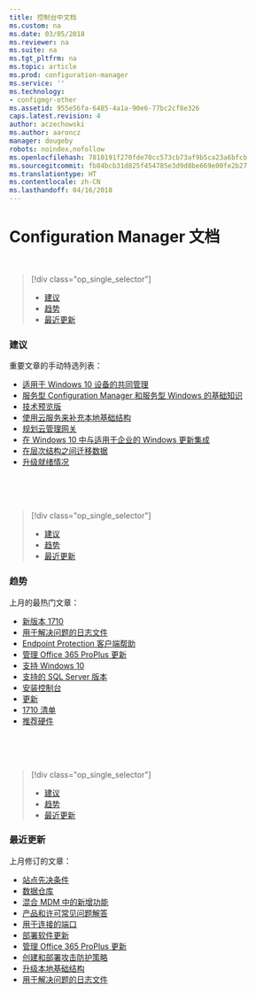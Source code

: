 ```yaml
---
title: 控制台中文档
ms.custom: na
ms.date: 03/05/2018
ms.reviewer: na
ms.suite: na
ms.tgt_pltfrm: na
ms.topic: article
ms.prod: configuration-manager
ms.service: ''
ms.technology:
- configmgr-other
ms.assetid: 955e56fa-6485-4a1a-90e6-77bc2cf8e326
caps.latest.revision: 4
author: aczechowski
ms.author: aaroncz
manager: dougeby
robots: noindex,nofollow
ms.openlocfilehash: 7810191f270fde70cc573cb73af9b5ca23a6bfcb
ms.sourcegitcommit: fb84bcb31d825f454785e3d9d8be669e00fe2b27
ms.translationtype: HT
ms.contentlocale: zh-CN
ms.lasthandoff: 04/16/2018
---
```

<!-- 
TFS 1357546
This page displays in-console, under the Support workspace, Documentation node. 
-->


# <a name="configuration-manager-documentation"></a>Configuration Manager 文档

</br>

<a name="bkmk_recommend"></a>  

> [!div class="op_single_selector"]
> - [建议](#bkmk_recommend)
> - [趋势](#bkmk_trend)
> - [最近更新](#bkmk_update)

### <a name="recommended"></a>建议 
重要文章的手动特选列表：

- [适用于 Windows 10 设备的共同管理](/sccm/core/clients/manage/co-management-overview)
- [服务型 Configuration Manager 和服务型 Windows 的基础知识](/sccm/core/understand/configuration-manager-and-windows-as-service)
- [技术预览版](/sccm/core/get-started/technical-preview)
- [使用云服务来补充本地基础结构](/sccm/core/understand/use-cloud-services)
- [规划云管理网关](/sccm/core/clients/manage/plan-cloud-management-gateway)
- [在 Windows 10 中与适用于企业的 Windows 更新集成](/sccm/sum/deploy-use/integrate-windows-update-for-business-windows-10)
- [在层次结构之间迁移数据](/sccm/core/migration/migrate-data-between-hierarchies)
- [升级就绪情况](/sccm/core/clients/manage/upgrade/upgrade-analytics)


</br>

</br>

</br>

<a name="bkmk_trend"></a>  

> [!div class="op_single_selector"]
> - [建议](#bkmk_recommend)
> - [趋势](#bkmk_trend)
> - [最近更新](#bkmk_update)

### <a name="trending"></a>趋势
上月的最热门文章：

- [新版本 1710](/sccm/core/plan-design/changes/whats-new-in-version-1710)
- [用于解决问题的日志文件](/sccm/core/plan-design/hierarchy/log-files)
- [Endpoint Protection 客户端帮助](/sccm/protect/deploy-use/endpoint-protection-client-help)
- [管理 Office 365 ProPlus 更新](/sccm/sum/deploy-use/manage-office-365-proplus-updates)
- [支持 Windows 10](/sccm/core/plan-design/configs/support-for-windows-10)
- [支持的 SQL Server 版本](/sccm/core/plan-design/configs/support-for-sql-server-versions)
- [安装控制台](/sccm/core/servers/deploy/install/install-consoles)
- [更新](/sccm/core/servers/manage/updates)
- [1710 清单](/sccm/core/servers/manage/checklist-for-installing-update-1710)
- [推荐硬件](/sccm/core/plan-design/configs/recommended-hardware)


</br>

</br>

</br>

<a name="bkmk_update"></a>  

> [!div class="op_single_selector"]
> - [建议](#bkmk_recommend)
> - [趋势](#bkmk_trend)
> - [最近更新](#bkmk_update)

### <a name="recently-updated"></a>最近更新
上月修订的文章：

- [站点先决条件](/sccm/core/plan-design/configs/site-and-site-system-prerequisites)
- [数据仓库](/sccm/core/servers/manage/data-warehouse)
- [混合 MDM 中的新增功能](/sccm/mdm/understand/whats-new-in-hybrid-mobile-device-management)
- [产品和许可常见问题解答](/sccm/core/understand/product-and-licensing-faq)
- [用于连接的端口](/sccm/core/plan-design/hierarchy/ports)
- [部署软件更新](/sccm/sum/deploy-use/deploy-software-updates)
- [管理 Office 365 ProPlus 更新](/sccm/sum/deploy-use/manage-office-365-proplus-updates)
- [创建和部署攻击防护策略](/sccm/protect/deploy-use/create-deploy-exploit-guard-policy)
- [升级本地基础结构](/sccm/core/servers/manage/upgrade-on-premises-infrastructure)
- [用于解决问题的日志文件](/sccm/core/plan-design/hierarchy/log-files)


